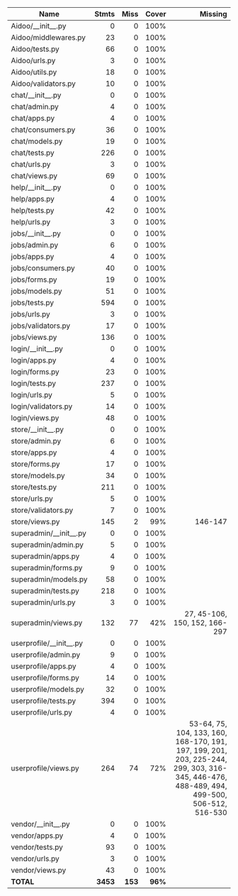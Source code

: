 | Name                        |    Stmts |     Miss |   Cover |   Missing |
|---------------------------- | -------: | -------: | ------: | --------: |
| Aidoo/\_\_init\_\_.py       |        0 |        0 |    100% |           |
| Aidoo/middlewares.py        |       23 |        0 |    100% |           |
| Aidoo/tests.py              |       66 |        0 |    100% |           |
| Aidoo/urls.py               |        3 |        0 |    100% |           |
| Aidoo/utils.py              |       18 |        0 |    100% |           |
| Aidoo/validators.py         |       10 |        0 |    100% |           |
| chat/\_\_init\_\_.py        |        0 |        0 |    100% |           |
| chat/admin.py               |        4 |        0 |    100% |           |
| chat/apps.py                |        4 |        0 |    100% |           |
| chat/consumers.py           |       36 |        0 |    100% |           |
| chat/models.py              |       19 |        0 |    100% |           |
| chat/tests.py               |      226 |        0 |    100% |           |
| chat/urls.py                |        3 |        0 |    100% |           |
| chat/views.py               |       69 |        0 |    100% |           |
| help/\_\_init\_\_.py        |        0 |        0 |    100% |           |
| help/apps.py                |        4 |        0 |    100% |           |
| help/tests.py               |       42 |        0 |    100% |           |
| help/urls.py                |        3 |        0 |    100% |           |
| jobs/\_\_init\_\_.py        |        0 |        0 |    100% |           |
| jobs/admin.py               |        6 |        0 |    100% |           |
| jobs/apps.py                |        4 |        0 |    100% |           |
| jobs/consumers.py           |       40 |        0 |    100% |           |
| jobs/forms.py               |       19 |        0 |    100% |           |
| jobs/models.py              |       51 |        0 |    100% |           |
| jobs/tests.py               |      594 |        0 |    100% |           |
| jobs/urls.py                |        3 |        0 |    100% |           |
| jobs/validators.py          |       17 |        0 |    100% |           |
| jobs/views.py               |      136 |        0 |    100% |           |
| login/\_\_init\_\_.py       |        0 |        0 |    100% |           |
| login/apps.py               |        4 |        0 |    100% |           |
| login/forms.py              |       23 |        0 |    100% |           |
| login/tests.py              |      237 |        0 |    100% |           |
| login/urls.py               |        5 |        0 |    100% |           |
| login/validators.py         |       14 |        0 |    100% |           |
| login/views.py              |       48 |        0 |    100% |           |
| store/\_\_init\_\_.py       |        0 |        0 |    100% |           |
| store/admin.py              |        6 |        0 |    100% |           |
| store/apps.py               |        4 |        0 |    100% |           |
| store/forms.py              |       17 |        0 |    100% |           |
| store/models.py             |       34 |        0 |    100% |           |
| store/tests.py              |      211 |        0 |    100% |           |
| store/urls.py               |        5 |        0 |    100% |           |
| store/validators.py         |        7 |        0 |    100% |           |
| store/views.py              |      145 |        2 |     99% |   146-147 |
| superadmin/\_\_init\_\_.py  |        0 |        0 |    100% |           |
| superadmin/admin.py         |        5 |        0 |    100% |           |
| superadmin/apps.py          |        4 |        0 |    100% |           |
| superadmin/forms.py         |        9 |        0 |    100% |           |
| superadmin/models.py        |       58 |        0 |    100% |           |
| superadmin/tests.py         |      218 |        0 |    100% |           |
| superadmin/urls.py          |        3 |        0 |    100% |           |
| superadmin/views.py         |      132 |       77 |     42% |27, 45-106, 150, 152, 166-297 |
| userprofile/\_\_init\_\_.py |        0 |        0 |    100% |           |
| userprofile/admin.py        |        9 |        0 |    100% |           |
| userprofile/apps.py         |        4 |        0 |    100% |           |
| userprofile/forms.py        |       14 |        0 |    100% |           |
| userprofile/models.py       |       32 |        0 |    100% |           |
| userprofile/tests.py        |      394 |        0 |    100% |           |
| userprofile/urls.py         |        4 |        0 |    100% |           |
| userprofile/views.py        |      264 |       74 |     72% |53-64, 75, 104, 133, 160, 168-170, 191, 197, 199, 201, 203, 225-244, 299, 303, 316-345, 446-476, 488-489, 494, 499-500, 506-512, 516-530 |
| vendor/\_\_init\_\_.py      |        0 |        0 |    100% |           |
| vendor/apps.py              |        4 |        0 |    100% |           |
| vendor/tests.py             |       93 |        0 |    100% |           |
| vendor/urls.py              |        3 |        0 |    100% |           |
| vendor/views.py             |       43 |        0 |    100% |           |
|                   **TOTAL** | **3453** |  **153** | **96%** |           |
